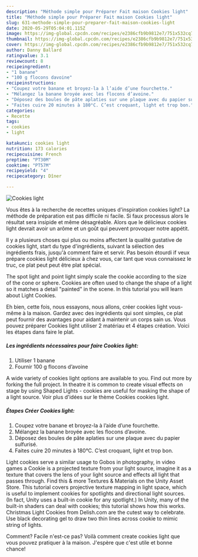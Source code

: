```yaml
---
description: "Méthode simple pour Préparer Fait maison Cookies light"
title: "Méthode simple pour Préparer Fait maison Cookies light"
slug: 631-methode-simple-pour-preparer-fait-maison-cookies-light
date: 2020-05-29T05:04:01.115Z
image: https://img-global.cpcdn.com/recipes/e2386cfb9b9812e7/751x532cq70/cookies-light-photo-principale-de-la-recette.jpg
thumbnail: https://img-global.cpcdn.com/recipes/e2386cfb9b9812e7/751x532cq70/cookies-light-photo-principale-de-la-recette.jpg
cover: https://img-global.cpcdn.com/recipes/e2386cfb9b9812e7/751x532cq70/cookies-light-photo-principale-de-la-recette.jpg
author: Danny Ballard
ratingvalue: 3.1
reviewcount: 8
recipeingredient:
- "1 banane"
- "100 g flocons davoine"
recipeinstructions:
- "Coupez votre banane et broyez-la à l’aide d’une fourchette."
- "Mélangez la banane broyée avec les flocons d’avoine."
- "Déposez des boules de pâte aplaties sur une plaque avec du papier sulfurisé."
- "Faites cuire 20 minutes à 180°C. C’est croquant, light et trop bon."
categories:
- Recette
tags:
- cookies
- light

katakunci: cookies light 
nutrition: 173 calories
recipecuisine: French
preptime: "PT30M"
cooktime: "PT57M"
recipeyield: "4"
recipecategory: Dîner

---
```



![Cookies light](https://img-global.cpcdn.com/recipes/e2386cfb9b9812e7/751x532cq70/cookies-light-photo-principale-de-la-recette.jpg)

Vous êtes à la recherche de recettes uniques d'inspiration cookies light? La méthode de préparation est pas difficile ni facile. Si faux processus alors le résultat sera insipide et même désagréable. Alors que le délicieux cookies light devrait avoir un arôme et un goût qui peuvent provoquer notre appétit.

Il y a plusieurs choses qui plus ou moins affectent la qualité gustative de cookies light, start du type d'ingrédients, suivant la sélection des ingrédients frais, jusqu'à comment faire et servir. Pas besoin étourdi if veux prépare cookies light délicieux à chez vous, car tant que vous connaissez le truc, ce plat peut peut être plat spécial.

The spot light and point light simply scale the cookie according to the size of the cone or sphere. Cookies are often used to change the shape of a light so it matches a detail &#34;painted&#34; in the scene. In this tutorial you will learn about Light Cookies.


Eh bien, cette fois, nous essayons, nous allons, créer cookies light vous-même à la maison. Gardez avec des ingrédients qui sont simples, ce plat peut fournir des avantages pour aidant à maintenir un corps sain us. Vous pouvez préparer Cookies light utiliser 2 matériau et 4 étapes création. Voici les étapes dans faire le plat.

<!--inarticleads1-->

##### Les ingrédients nécessaires pour faire Cookies light:

1. Utiliser 1 banane
1. Fournir 100 g flocons d’avoine


A wide variety of cookies light options are available to you. Find out more by forking the full project. In theatre it is common to create visual effects on stage by using Shaped Lights - cookies are useful for masking the shape of a light source. Voir plus d&#39;idées sur le thème Cookies cookies light. 

<!--inarticleads2-->

##### Étapes Créer Cookies light:

1. Coupez votre banane et broyez-la à l’aide d’une fourchette.
1. Mélangez la banane broyée avec les flocons d’avoine.
1. Déposez des boules de pâte aplaties sur une plaque avec du papier sulfurisé.
1. Faites cuire 20 minutes à 180°C. C’est croquant, light et trop bon.


Light cookies serve a similar usage to Gobos in photography, in video games a Cookie is a projected texture from your light source, imagine it as a texture that covers the lens of your light source and effects all light that passes through. Find this &amp; more Textures &amp; Materials on the Unity Asset Store. This tutorial covers projective texture mapping in light space, which is useful to implement cookies for spotlights and directional light sources. (In fact, Unity uses a built-in cookie for any spotlight.) In Unity, many of the built-in shaders can deal with cookies; this tutorial shows how this works. Christmas Light Cookies from Delish.com are the cutest way to celebrate. Use black decorating gel to draw two thin lines across cookie to mimic string of lights. 


Comment? Facile n'est-ce pas? Voilà comment create cookies light que vous pouvez pratiquer à la maison. J'espère que c'est utile et bonne chance!
